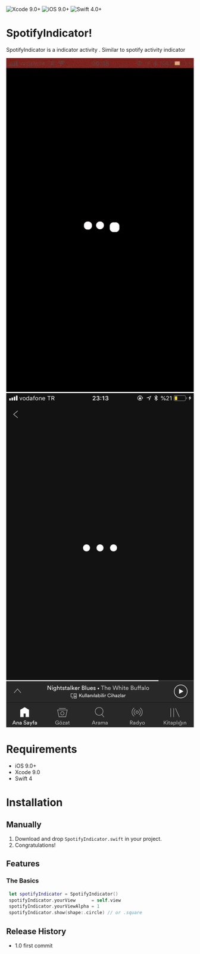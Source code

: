 ![Xcode 9.0+](https://img.shields.io/badge/Xcode-9.0%2B-blue.svg)
![iOS 9.0+](https://img.shields.io/badge/iOS-9.0%2B-blue.svg)
![Swift 4.0+](https://img.shields.io/badge/Swift-4.0%2B-orange.svg)

# SpotifyIndicator!

SpotifyIndicator is a  indicator activity . Similar to spotify activity indicator 

![](gorsel.gif)
![](gorsel2.png)


# Requirements

- iOS 9.0+
- Xcode 9.0
- Swift 4

# Installation


  ## Manually
  1. Download and drop ```SpotifyIndicator.swift``` in your project.  
  2. Congratulations!  


## Features

   ### The Basics
   
   ```swift
    let spotifyIndicator = SpotifyIndicator()
    spotifyIndicator.yourView      = self.view
    spotifyIndicator.yourViewAlpha = 1
    spotifyIndicator.show(shape:.circle) // or .square
   ```


## Release History

* 1.0
  first commit
  
